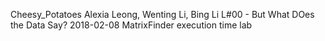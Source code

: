 Cheesy_Potatoes
Alexia Leong, Wenting Li, Bing Li
L#00 - But What DOes the Data Say?
2018-02-08
MatrixFinder execution time lab
